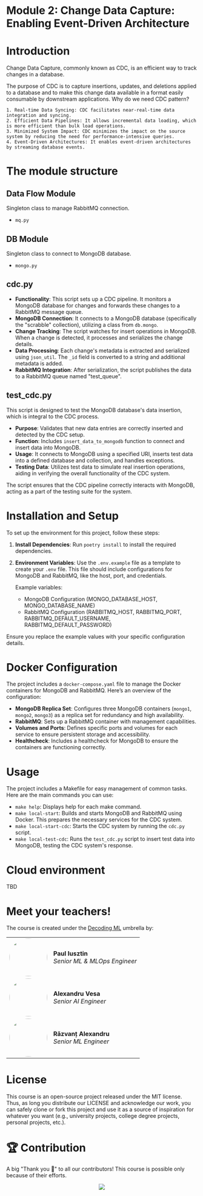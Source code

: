 # Module 2: Change Data Capture: Enabling Event-Driven Architecture


# Introduction
Change Data Capture, commonly known as CDC, is an efficient way to track changes in a database.

The purpose of CDC is to capture insertions, updates, and deletions applied to a database and to make this change data available in a format easily consumable by downstream applications.
Why do we need CDC pattern?

    1. Real-time Data Syncing: CDC facilitates near-real-time data integration and syncing.
    2. Efficient Data Pipelines: It allows incremental data loading, which is more efficient than bulk load operations.
    3. Minimized System Impact: CDC minimizes the impact on the source system by reducing the need for performance-intensive queries.
    4. Event-Driven Architectures: It enables event-driven architectures by streaming database events.


# The module structure
## Data Flow Module
Singleton class to manage RabbitMQ connection.
- `mq.py`

## DB Module
Singleton class to connect to MongoDB database.
- `mongo.py`

## cdc.py
- **Functionality**: This script sets up a CDC pipeline. It monitors a MongoDB database for changes and forwards these changes to a RabbitMQ message queue.
- **MongoDB Connection**: It connects to a MongoDB database (specifically the "scrabble" collection), utilizing a class from `db.mongo`.
- **Change Tracking**: The script watches for insert operations in MongoDB. When a change is detected, it processes and serializes the change details.
- **Data Processing**: Each change's metadata is extracted and serialized using `json_util`. The `_id` field is converted to a string and additional metadata is added.
- **RabbitMQ Integration**: After serialization, the script publishes the data to a RabbitMQ queue named "test_queue".

## test_cdc.py
This script is designed to test the MongoDB database's data insertion, which is integral to the CDC process.

- **Purpose**: Validates that new data entries are correctly inserted and detected by the CDC setup.
- **Function**: Includes `insert_data_to_mongodb` function to connect and insert data into MongoDB.
- **Usage**: It connects to MongoDB using a specified URI, inserts test data into a defined database and collection, and handles exceptions.
- **Testing Data**: Utilizes test data to simulate real insertion operations, aiding in verifying the overall functionality of the CDC system.

The script ensures that the CDC pipeline correctly interacts with MongoDB, acting as a part of the testing suite for the system.

# Installation and Setup
To set up the environment for this project, follow these steps:

1. **Install Dependencies**: Run `poetry install` to install the required dependencies.
2. **Environment Variables**: Use the `.env.example` file as a template to create your `.env` file. This file should include configurations for MongoDB and RabbitMQ, like the host, port, and credentials.
   
   Example variables:
   - MongoDB Configuration (MONGO_DATABASE_HOST, MONGO_DATABASE_NAME)
   - RabbitMQ Configuration (RABBITMQ_HOST, RABBITMQ_PORT, RABBITMQ_DEFAULT_USERNAME, RABBITMQ_DEFAULT_PASSWORD)

Ensure you replace the example values with your specific configuration details.

# Docker Configuration
The project includes a `docker-compose.yaml` file to manage the Docker containers for MongoDB and RabbitMQ. Here’s an overview of the configuration:

- **MongoDB Replica Set**: Configures three MongoDB containers (`mongo1`, `mongo2`, `mongo3`) as a replica set for redundancy and high availability.
- **RabbitMQ**: Sets up a RabbitMQ container with management capabilities.
- **Volumes and Ports**: Defines specific ports and volumes for each service to ensure persistent storage and accessibility.
- **Healthcheck**: Includes a healthcheck for MongoDB to ensure the containers are functioning correctly.

# Usage

The project includes a Makefile for easy management of common tasks. Here are the main commands you can use:

- `make help`: Displays help for each make command.
- `make local-start`: Builds and starts MongoDB and RabbitMQ using Docker. This prepares the necessary services for the CDC system.
- `make local-start-cdc`: Starts the CDC system by running the `cdc.py` script.
- `make local-test-cdc`: Runs the `test_cdc.py` script to insert test data into MongoDB, testing the CDC system's response.

# Cloud environment
TBD



# Meet your teachers!
The course is created under the [Decoding ML](https://decodingml.substack.com/) umbrella by:

<table>
  <tr>
    <td><a href="https://github.com/iusztinpaul" target="_blank"><img src="https://github.com/iusztinpaul.png" width="100" style="border-radius:50%;"/></a></td>
    <td>
      <strong>Paul Iusztin</strong><br />
      <i>Senior ML & MLOps Engineer</i>
    </td>
  </tr>
  <tr>
    <td><a href="https://github.com/alexandruvesa" target="_blank"><img src="https://github.com/alexandruvesa.png" width="100" style="border-radius:50%;"/></a></td>
    <td>
      <strong>Alexandru Vesa</strong><br />
      <i>Senior AI Engineer</i>
    </td>
  </tr>
  <tr>
    <td><a href="https://github.com/Joywalker" target="_blank"><img src="https://github.com/Joywalker.png" width="100" style="border-radius:50%;"/></a></td>
    <td>
      <strong>Răzvanț Alexandru</strong><br />
      <i>Senior ML Engineer</i>
    </td>
  </tr>
</table>

# License

This course is an open-source project released under the MIT license. Thus, as long you distribute our LICENSE and acknowledge our work, you can safely clone or fork this project and use it as a source of inspiration for whatever you want (e.g., university projects, college degree projects, personal projects, etc.).

# 🏆 Contribution

A big "Thank you 🙏" to all our contributors! This course is possible only because of their efforts.

<p align="center">
    <a href="https://github.com/decodingml/llm-twin-course/graphs/contributors">
      <img src="https://contrib.rocks/image?repo=decodingml/llm-twin-course" />
    </a>
</p>
